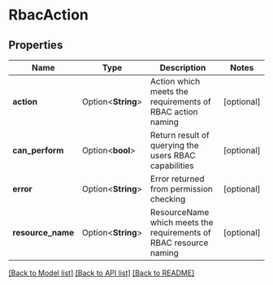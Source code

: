 # RbacAction

## Properties

Name | Type | Description | Notes
------------ | ------------- | ------------- | -------------
**action** | Option<**String**> | Action which meets the requirements of RBAC action naming | [optional]
**can_perform** | Option<**bool**> | Return result of querying the users RBAC capabilities | [optional]
**error** | Option<**String**> | Error returned from permission checking | [optional]
**resource_name** | Option<**String**> | ResourceName which meets the requirements of RBAC resource naming | [optional]

[[Back to Model list]](../README.md#documentation-for-models) [[Back to API list]](../README.md#documentation-for-api-endpoints) [[Back to README]](../README.md)


